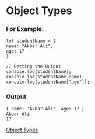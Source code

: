 # Object Types

### For Example:

    let studentName = {
    name: "Akbar Ali",
    age: 17
    }

    // Getting the Output
    console.log(studentName);
    console.log(studentName.name);
    console.log(studentName["age"]);

### Output
    { name: 'Akbar Ali', age: 17 }
    Akbar Ali
    17

[Object Types](https://www.typescriptlang.org/docs/handbook/2/objects.html)
